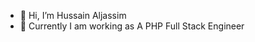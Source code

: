 - 👋 Hi, I’m Hussain Aljassim
- 🌱 Currently I am working as A PHP Full Stack Engineer
<!---
Hussain-Aqeel/Hussain-Aqeel is a ✨ special ✨ repository because its `README.md` (this file) appears on your GitHub profile.
You can click the Preview link to take a look at your changes.
--->
